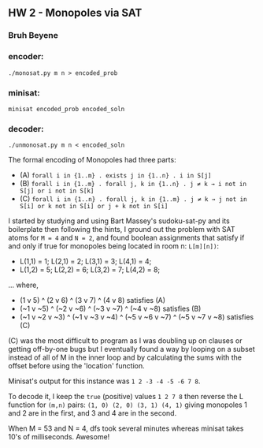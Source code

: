 ## HW 2 - Monopoles via SAT
### Bruh Beyene

### encoder:
`./monosat.py m n > encoded_prob`

### minisat:
`minisat encoded_prob encoded_soln`

### decoder:
`./unmonosat.py m n < encoded_soln`

The formal encoding of Monopoles had three parts:

- (A) `forall i in {1..m} . exists j in {1..n} . i in S[j]`
- (B) `forall i in {1..m} . forall j, k in {1..n} . j ≠ k → i not in S[j] or i not in S[k]`
- (C) `forall i in {1..n} . forall j, k in {1..m} . j ≠ k → j not in S[i] or k not in S[i] or j + k not in S[i]`

I started by studying and using Bart Massey's sudoku-sat-py and its boilerplate then following the hints, I ground out the problem with SAT atoms for `M = 4` and `N = 2`, and found boolean assignments that satisfy if and only if true for monopoles being located in room n: `L[m][n])`:

- L(1,1) = 1; L(2,1) = 2; L(3,1) = 3; L(4,1) = 4;
- L(1,2) = 5; L(2,2) = 6; L(3,2) = 7; L(4,2) = 8;

... where,
- (1 v 5) ^ (2 v 6) ^ (3 v 7) ^ (4 v 8) satisfies (A)
- (~1 v ~5) ^ (~2 v ~6) ^ (~3 v ~7) ^ (~4 v ~8) satisfies (B)
- (~1 v ~2 v ~3) ^ (~1 v ~3 v ~4) ^ (~5 v ~6 v ~7) ^ (~5 v ~7 v ~8) satisfies (C)

(C) was the most difficult to program as I was doubling up on clauses or getting off-by-one bugs but I eventually found a way by looping on a subset instead of all of M in the inner loop and by calculating the sums with the offset before using the 'location' function.

Minisat's output for this instance was `1 2 -3 -4 -5 -6 7 8`. 

To decode it, I keep the `true` (positive) values `1 2 7 8` then reverse the L function for `(m,n)` pairs: `(1, 0) (2, 0) (3, 1) (4, 1)` giving monopoles 1 and 2 are in the first, and 3 and 4 are in the second.

When M = 53 and N = 4, dfs took several minutes whereas minisat takes 10's of milliseconds. Awesome!


